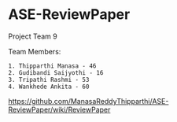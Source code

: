 # ASE-ReviewPaper

Project Team 9

Team Members:
    
    1. Thipparthi Manasa - 46
    2. Gudibandi Saijyothi - 16  
    3. Tripathi Rashmi - 53   
    4. Wankhede Ankita - 60

https://github.com/ManasaReddyThipparthi/ASE-ReviewPaper/wiki/ReviewPaper
